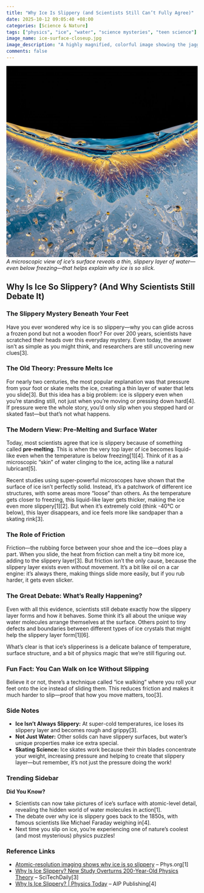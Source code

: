```yaml
---
title: "Why Ice Is Slippery (and Scientists Still Can’t Fully Agree)"
date: 2025-10-12 09:05:40 +08:00
categories: [Science & Nature]
tags: ["physics", "ice", "water", "science mysteries", "teen science"]
image_name: ice-surface-closeup.jpg
image_description: "A highly magnified, colorful image showing the jagged, hexagonal structure of an ice crystal surface, with a shimmering, thin layer of water molecules at the very top, highlighting the boundary between solid ice and the slippery, liquid-like layer."
comments: false
---
```


![A microscopic view of ice’s surface reveals a thin, slippery layer of water—even below freezing—that helps explain why ice is so slick.](/assets/images/ice-surface-closeup.jpg)
*A microscopic view of ice’s surface reveals a thin, slippery layer of water—even below freezing—that helps explain why ice is so slick.*

<!-- Image Description: A highly magnified, colorful image showing the jagged, hexagonal structure of an ice crystal surface, with a shimmering, thin layer of water molecules at the very top, highlighting the boundary between solid ice and the slippery, liquid-like layer. -->


## Why Is Ice So Slippery? (And Why Scientists Still Debate It)

### The Slippery Mystery Beneath Your Feet

Have you ever wondered why ice is so slippery—why you can glide across a frozen pond but not a wooden floor? For over 200 years, scientists have scratched their heads over this everyday mystery. Even today, the answer isn’t as simple as you might think, and researchers are still uncovering new clues[3].

### The Old Theory: Pressure Melts Ice

For nearly two centuries, the most popular explanation was that pressure from your foot or skate melts the ice, creating a thin layer of water that lets you slide[3]. But this idea has a big problem: ice is slippery even when you’re standing still, not just when you’re moving or pressing down hard[4]. If pressure were the whole story, you’d only slip when you stepped hard or skated fast—but that’s not what happens.

### The Modern View: Pre-Melting and Surface Water

Today, most scientists agree that ice is slippery because of something called **pre-melting**. This is when the very top layer of ice becomes liquid-like even when the temperature is below freezing[1][4]. Think of it as a microscopic “skin” of water clinging to the ice, acting like a natural lubricant[5].

Recent studies using super-powerful microscopes have shown that the surface of ice isn’t perfectly solid. Instead, it’s a patchwork of different ice structures, with some areas more “loose” than others. As the temperature gets closer to freezing, this liquid-like layer gets thicker, making the ice even more slippery[1][2]. But when it’s extremely cold (think -40°C or below), this layer disappears, and ice feels more like sandpaper than a skating rink[3].

### The Role of Friction

Friction—the rubbing force between your shoe and the ice—does play a part. When you slide, the heat from friction can melt a tiny bit more ice, adding to the slippery layer[3]. But friction isn’t the only cause, because the slippery layer exists even without movement. It’s a bit like oil on a car engine: it’s always there, making things slide more easily, but if you rub harder, it gets even slicker.

### The Great Debate: What’s Really Happening?

Even with all this evidence, scientists still debate exactly how the slippery layer forms and how it behaves. Some think it’s all about the unique way water molecules arrange themselves at the surface. Others point to tiny defects and boundaries between different types of ice crystals that might help the slippery layer form[1][6].

What’s clear is that ice’s slipperiness is a delicate balance of temperature, surface structure, and a bit of physics magic that we’re still figuring out.

### Fun Fact: You Can Walk on Ice Without Slipping

Believe it or not, there’s a technique called “ice walking” where you roll your feet onto the ice instead of sliding them. This reduces friction and makes it much harder to slip—proof that how you move matters, too[3].

### Side Notes
- **Ice Isn’t Always Slippery:** At super-cold temperatures, ice loses its slippery layer and becomes rough and grippy[3].
- **Not Just Water:** Other solids can have slippery surfaces, but water’s unique properties make ice extra special.
- **Skating Science:** Ice skates work because their thin blades concentrate your weight, increasing pressure and helping to create that slippery layer—but remember, it’s not just the pressure doing the work!

### Trending Sidebar
**Did You Know?**
- Scientists can now take pictures of ice’s surface with atomic-level detail, revealing the hidden world of water molecules in action[1].
- The debate over why ice is slippery goes back to the 1850s, with famous scientists like Michael Faraday weighing in[4].
- Next time you slip on ice, you’re experiencing one of nature’s coolest (and most mysterious) physics puzzles!

### Reference Links
- [Atomic-resolution imaging shows why ice is so slippery](https://phys.org/news/2024-05-atomic-resolution-imaging-ice-slippery.html) – Phys.org[1]
- [Why Is Ice Slippery? New Study Overturns 200-Year-Old Physics Theory](https://scitechdaily.com/why-is-ice-slippery-new-study-overturns-200-year-old-physics-theory/) – SciTechDaily[3]
- [Why Is Ice Slippery? | Physics Today](https://pubs.aip.org/physicstoday/article/58/12/50/394684/Why-Is-Ice-Slippery-In-1859-Michael-Faraday) – AIP Publishing[4]
